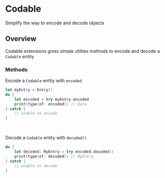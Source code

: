 # Codable

Simplify the way to encode and decode objects

## Overview

Codable extensions gives simple utilites methods to encode and decode a `Codable` entity

### Methods

Encode a `Codable` entity with `encoded`

```swift
let myEntry = Entry()
do {
    let encoded = try myEntry.encoded 
    print(type(of: encoded)) // Data
} catch {
    // unable to encode
}
```

 

Decode a `Codable` entity with `decoded()`

```swift
do {
    let decoded: MyEntry = try encoded.decoded()
    print(type(of: decoded)) // MyEntry
} catch {
    // unable to decode
}
```
